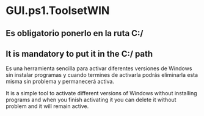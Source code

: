 # GUI.ps1.ToolsetWIN

<h2>Es obligatorio ponerlo en la ruta C:/</h2>
<h2>It is mandatory to put it in the C:/ path</h2>

Es una herramienta sencilla para activar diferentes versiones de Windows sin instalar programas y cuando termines de activarla podrás eliminarla esta misma sin problema y permanecerá activa.

It is a simple tool to activate different versions of Windows without installing programs and when you finish activating it you can delete it without problem and it will remain active.
